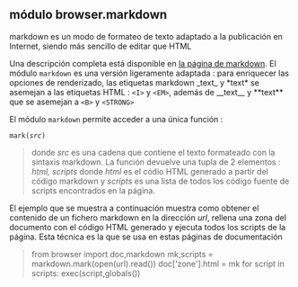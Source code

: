módulo browser.markdown
-----------------------

markdown es un modo de formateo de texto adaptado a la publicación en Internet, siendo más sencillo de editar que HTML

Una descripción completa está disponible en [la página de markdown](http://daringfireball.net/projects/markdown/). El módulo `markdown` es una versión ligeramente adaptada : para enriquecer las opciones de renderizado, las etiquetas markdown \_text\_ y \*text\* se asemejan a las etiquetas HTML : `<I>` y `<EM>`, además de \_\_text\_\_ y \*\*text\*\* que se asemejan a `<B>` y `<STRONG>`

El módulo `markdown` permite acceder a una única función : 

<code>mark(_src_)</code> 

>donde *src* es una cadena que contiene el texto formateado con la sintaxis markdown. La función devuelve una tupla de 2 elementos : *html, scripts* donde *html* es el códio HTML generado a partir del código markdown y *scripts* es una lista de todos los código fuente de scripts encontrados en la página.

El ejemplo que se muestra a continuación muestra como obtener el contenido de un fichero markdown en la dirección _url_, rellena una zona del documento con el código HTML generado y ejecuta todos los scripts de la página. Esta técnica es la que se usa en estas páginas de documentación

<blockquote>
    from browser import doc,markdown
    mk,scripts = markdown.mark(open(url).read())
    doc['zone'].html = mk
    for script in scripts:
        exec(script,globals())
</blockquote>